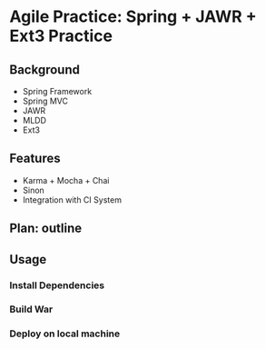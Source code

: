 # Agile Practice: Spring + JAWR + Ext3 Practice


## Background
- Spring Framework 
- Spring MVC
- JAWR
- MLDD
- Ext3


## Features
- Karma + Mocha + Chai
- Sinon
- Integration with CI System

## Plan: outline




## Usage

### Install Dependencies


### Build War 


### Deploy on local machine
